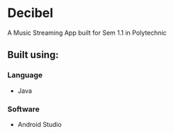 # Decibel

A Music Streaming App built for Sem 1.1 in Polytechnic

## Built using:

### Language
* Java

### Software
* Android Studio
